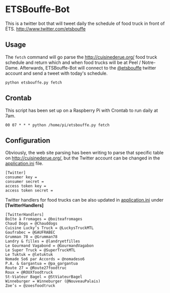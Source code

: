 ETSBouffe-Bot
=================

This is a twitter bot that will tweet daily the schedule of food truck in front of ÉTS.
http://www.twitter.com/etsbouffe

## Usage
The `fetch` command will go parse the http://cuisinederue.org/ food truck schedule and return which and when food trucks will be at Peel / Notre-Dame. Afterwards, ETSBouffe-Bot will connect to the [@etsbouffe](http://twitter.com/etsbouffe) twitter account and send a tweet with today's schedule.

	python etsbouffe.py fetch

## Crontab
This script has been set up on a Raspberry Pi with Crontab to run daily at 7am.
	
	00 07 * * * python /home/pi/etsbouffe.py fetch

## Configuration
Obviously, the web site parsing has been writing to parse that specific table on http://cuisinederue.org/, but the Twitter account can be changed in the [application.ini](../master/application.ini.exemple) file.

	[Twitter]
	consumer key = 
	consumer secret = 
	access token key = 
	access token secret = 

Twitter handlers for food trucks can be also updated in [application.ini](../master/application.ini.exemple) under **[TwitterHandlers]**

	[TwitterHandlers]
	Boîte à Fromages = @boiteafromages
	Chaud Dogs = @Chauddogs
	Cuisine Lucky’s Truck = @LuckysTruckMTL
	Gaufrabec = @GAUFRABEC
	Grumman 78 = @Grumman78
	Landry & filles = @landryetfilles
	Le Gourmand Vagabond = @GourmandVagabon
	Le Super Truck = @SuperTruckMTL
	Le Tuktuk = @letuktuk
	Nomade So6 par Accords = @nomadeso6
	P.A. & Gargantua = @pa_gargantua
	Route 27 = @Route27foodtruc
	Roux = @ROUXfoodtruck
	St-Viateur Bagel = @StViateurBagel
	Winneburger = Winneburger (@NouveauPalais)
	Zoe’s = @zoesfoodtruck